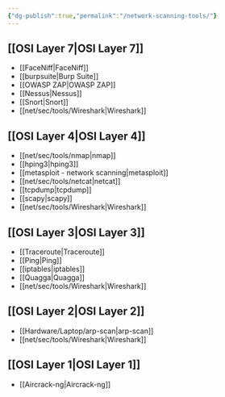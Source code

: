 ```yaml
---
{"dg-publish":true,"permalink":"/network-scanning-tools/"}
---
```




## [[OSI Layer 7\|OSI Layer 7]]

- [[FaceNiff\|FaceNiff]]
- [[burpsuite\|Burp Suite]]
- [[OWASP ZAP\|OWASP ZAP]]
- [[Nessus\|Nessus]]
- [[Snort\|Snort]]
- [[net/sec/tools/Wireshark\|Wireshark]]

## [[OSI Layer 4\|OSI Layer 4]]

- [[net/sec/tools/nmap\|nmap]]
- [[hping3\|hping3]]
- [[metasploit - network scanning\|metasploit]]
- [[net/sec/tools/netcat\|netcat]]
- [[tcpdump\|tcpdump]]
- [[scapy\|scapy]]
- [[net/sec/tools/Wireshark\|Wireshark]]

## [[OSI Layer 3\|OSI Layer 3]]

- [[Traceroute\|Traceroute]]
- [[Ping\|Ping]]
- [[iptables\|iptables]]
- [[Quagga\|Quagga]]
- [[net/sec/tools/Wireshark\|Wireshark]]

## [[OSI Layer 2\|OSI Layer 2]]

- [[Hardware/Laptop/arp-scan\|arp-scan]]
- [[net/sec/tools/Wireshark\|Wireshark]]


## [[OSI Layer 1\|OSI Layer 1]]

- [[Aircrack-ng\|Aircrack-ng]]